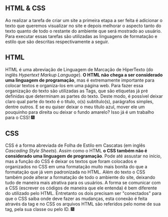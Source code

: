 ## HTML & CSS

Ao realizar a tarefa de criar um site a primeira etapa a ser feita é adicionar o texto que queremos visualizar no site e depois melhorar o aspecto tanto do texto quanto de todo o restante do ambiente que será mostrado ao usuário. Para executar essas tarefas são utilizadas as linguagens de formatação e estilo que são descritas respectivamente a seguir. 

## HTML

HTML é uma abreviação de Linguagem de Marcação de HiperTexto (do inglês *Hypertext Markup Language*). **O HTML não chega a ser considerado uma linguagem de programação**, mas é extremamente importante para colocar textos e organiza-los em uma página web. Para fazer essa organização do texto são utilizadas as Tags, que são etiquetas já pré definidas que determinam as partes do texto. Deste modo, é possível deixar claro qual parte do texto é o título, o(s) subtítulo(s), parágrafos simples, dentre outros. E se eu quiser deixar o meu título azul, mover ele um pouquinho para direita ou deixar o fundo amarelo? Isso já é um trabalho para o CSS! :fireworks:

## CSS 

CSS é a forma abreviada de Folha de Estilo em Cascatas (em inglês *Cascading Style Sheets*). Assim como o HTML **o CSS também não é considerado uma linguagem de programação**. Pode até assustar no início, mas a função do CSS é deixar os textos que foram colocados e organizados no CSS em uma formatação muito mais bonita do que a formatação que já vem padronizada no HTML. Além do texto o CSS também pode alterar a formatação de todo o ambiente do site, deixando tudo de maneira mais atrativa para os usuários. A forma se comunicar com a CSS (escrever os códigos de maneira que ele entenda) é bem diferente do utilizado pelo HTML. Entretanto os dois precisam ser "conectados" para que o CSS saiba onde deve fazer as mudanças, esta conexão é feita através da tag <link> e no CSS os arquivos HTML são referidos pelo nome de sua tag, pela sua classe ou pelo ID. :fireworks: